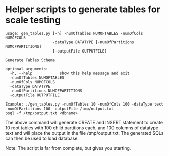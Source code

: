 # Helper scripts to generate tables for scale testing

```
usage: gen_tables.py [-h] -numOfTables NUMOFTABLES -numOfCols NUMOFCOLS
                     -dataType DATATYPE [-numOfPartitions NUMOFPARTITIONS]
                     [-outputFile OUTPUTFILE]

Generate Tables Schema

optional arguments:
  -h, --help            show this help message and exit
  -numOfTables NUMOFTABLES
  -numOfCols NUMOFCOLS
  -dataType DATATYPE
  -numOfPartitions NUMOFPARTITIONS
  -outputFile OUTPUTFILE
```

```
Example: ./gen_tables.py -numOfTables 10 -numOfCols 100 -dataType text -numOfPartitions 100 -outputFile /tmp/output.txt
psql -f /tmp/output.txt <dbname>
```
The above command will generate CREATE and INSERT statement to create 10 root
tables with 100 child partitions each, and 100 columns of datatype text and
will place the output in the file /tmp/output.txt. The generated SQLs can then
be used to load database.

Note: The script is far from complete, but gives you starting.
